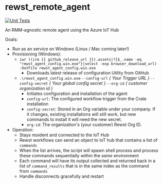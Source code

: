 # rewst_remote_agent

[![Unit Tests](https://github.com/RewstApp/rewst_remote_agent/actions/workflows/unit-tests.yml/badge.svg)](https://github.com/RewstApp/rewst_remote_agent/actions/workflows/unit-tests.yml)

An RMM-agnostic remote agent using the Azure IoT Hub

Goals:
* Run as an service on Windows (Linux / Mac coming later!)
* Provisioning (Windows):
  * `iwr ((irm {{ github_release_url }}).assets|?{$_.name -eq "rewst_agent_config.win.exe"}|select -exp browser_download_url) -OutFile rewst_agent_config.win.exe`
    * Downloads latest release of configuration Utility from GitHub
  * `.\rewst_agent_config.win.exe` `--config-url` _{ Your Trigger URL }_  `--config-secret` _{ Your global config secret }_ `--org-id` _{ customer organization id }_
    * Initiates configuration and installation of the agent
    * `config-url`: The configured workflow trigger from the Crate installation
    * `config-secret`: Stored in an Org variable under your company. If it changes, existing installations will still work, but new commands to install it will need the new secret.
    * `org-id`: The organization's (your customer) Rewst Org ID.
* Operation:
    * Stays resident and connected to the IoT Hub
    * Rewst workflows can send an object to IoT hub that contains a list of `commands`
    * When the list arrives, the script will spawn shell process and process these commands sequentially within the _same_ environment
    * Each command will have its output collected and returned back in a list of `command_results` that is in the same index as the command from `commands`
    * Handle disconnects gracefully and restart


